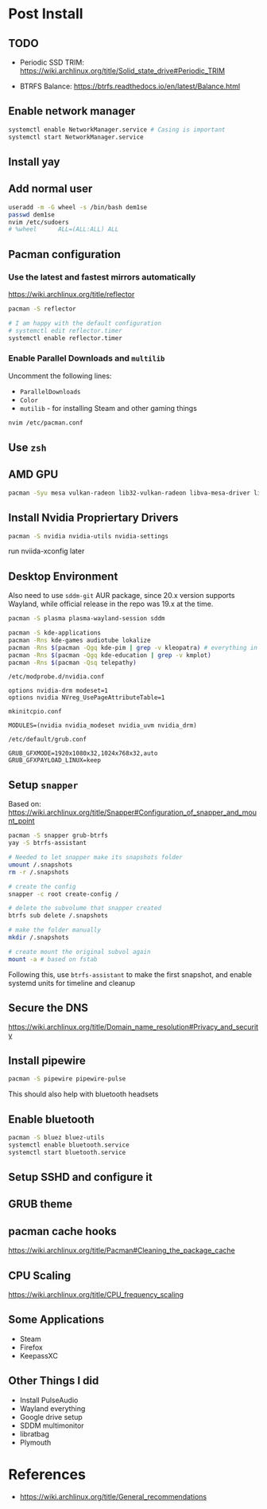 # Post Install

## TODO
- Periodic SSD TRIM: https://wiki.archlinux.org/title/Solid_state_drive#Periodic_TRIM

- BTRFS Balance: https://btrfs.readthedocs.io/en/latest/Balance.html

## Enable network manager
```sh
systemctl enable NetworkManager.service # Casing is important
systemctl start NetworkManager.service
```

## Install yay

## Add normal user
```sh
useradd -m -G wheel -s /bin/bash dem1se
passwd dem1se
nvim /etc/sudoers
# %wheel      ALL=(ALL:ALL) ALL
```

## Pacman configuration
### Use the latest and fastest mirrors automatically
https://wiki.archlinux.org/title/reflector
```sh
pacman -S reflector

# I am happy with the default configuration
# systemctl edit reflector.timer
systemctl enable reflector.timer
```

### Enable Parallel Downloads and `multilib`

Uncomment the following lines:
- `ParallelDownloads`
- `Color`
- `mutilib` - for installing Steam and other gaming things
```sh
nvim /etc/pacman.conf
```

## Use `zsh`

## AMD GPU

```sh
pacman -Syu mesa vulkan-radeon lib32-vulkan-radeon libva-mesa-driver lib32-libva-mesa-driver mesa-vdpau lib32-mesa-vdpau
```

## Install Nvidia Propriertary Drivers
```sh
pacman -S nvidia nvidia-utils nvidia-settings
```

run nviida-xconfig later

## Desktop Environment
Also need to use `sddm-git` AUR package, since 20.x version supports Wayland, while official release in the repo was 19.x at the time.
```sh
pacman -S plasma plasma-wayland-session sddm

pacman -S kde-applications
pacman -Rns kde-games audiotube lokalize
pacman -Rns $(pacman -Qgq kde-pim | grep -v kleopatra) # everything in PIM except kleopatra
pacman -Rns $(pacman -Qgq kde-education | grep -v kmplot) 
pacman -Rns $(pacman -Qsq telepathy)
``` 

`/etc/modprobe.d/nvidia.conf`
```
options nvidia-drm modeset=1 
options nvidia NVreg_UsePageAttributeTable=1
```

`mkinitcpio.conf`
```
MODULES=(nvidia nvidia_modeset nvidia_uvm nvidia_drm)
```

`/etc/default/grub.conf`
```
GRUB_GFXMODE=1920x1080x32,1024x768x32,auto
GRUB_GFXPAYLOAD_LINUX=keep
```
## Setup `snapper`

Based on: https://wiki.archlinux.org/title/Snapper#Configuration_of_snapper_and_mount_point

```sh
pacman -S snapper grub-btrfs
yay -S btrfs-assistant

# Needed to let snapper make its snapshots folder
umount /.snapshots
rm -r /.snapshots

# create the config
snapper -c root create-config /

# delete the subvolume that snapper created
btrfs sub delete /.snapshots

# make the folder manually
mkdir /.snapshots

# create mount the original subvol again
mount -a # based on fstab
```

Following this, use `btrfs-assistant` to make the first snapshot, and enable systemd units for timeline and cleanup

## Secure the DNS
https://wiki.archlinux.org/title/Domain_name_resolution#Privacy_and_security

## Install pipewire

```sh
pacman -S pipewire pipewire-pulse
```
This should also help with bluetooth headsets


## Enable bluetooth
```sh
pacman -S bluez bluez-utils
systemctl enable bluetooth.service
systemctl start bluetooth.service
```



## Setup SSHD and configure it

## GRUB theme

## pacman cache hooks
https://wiki.archlinux.org/title/Pacman#Cleaning_the_package_cache

## CPU Scaling
https://wiki.archlinux.org/title/CPU_frequency_scaling
## Some Applications
- Steam
- Firefox
- KeepassXC


## Other Things I did
- Install PulseAudio
- Wayland everything
- Google drive setup
- SDDM multimonitor
- libratbag
- Plymouth
# References

- https://wiki.archlinux.org/title/General_recommendations
